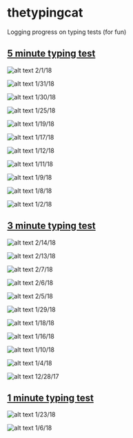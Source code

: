 # thetypingcat

Logging progress on typing tests (for fun)

## [5 minute typing test](http://thetypingcat.com/typing-speed-test/5m)

![alt text](https://github.com/julieeeeeee/thetypingcat/blob/master/2-1-18.png)
2/1/18

![alt text](https://github.com/julieeeeeee/thetypingcat/blob/master/1-31-18.png)
1/31/18

![alt text](https://github.com/julieeeeeee/thetypingcat/blob/master/1-30-18.png)
1/30/18

![alt text](https://github.com/julieeeeeee/thetypingcat/blob/master/01-25-18.png)
1/25/18

![alt text](https://github.com/julieeeeeee/thetypingcat/blob/master/1-19-18.png)
1/19/18

![alt text](https://github.com/julieeeeeee/thetypingcat/blob/master/01-17-18.png)
1/17/18

![alt text](https://github.com/julieeeeeee/thetypingcat/blob/master/1-12-18.png)
1/12/18

![alt text](https://github.com/julieeeeeee/thetypingcat/blob/master/1-11-18.png)
1/11/18

![alt text](https://github.com/julieeeeeee/thetypingcat/blob/master/1-9-18.png)
1/9/18

![alt text](https://github.com/julieeeeeee/thetypingcat/blob/master/1-8-18.png)
1/8/18

![alt text](https://github.com/julieeeeeee/thetypingcat/blob/master/1-2-18.png)
1/2/18

## [3 minute typing test](http://thetypingcat.com/typing-speed-test/3m)

![alt text](https://github.com/julieeeeeee/thetypingcat/blob/master/2-14-18.png)
2/14/18

![alt text](https://github.com/julieeeeeee/thetypingcat/blob/master/2-13-18.png)
2/13/18

![alt text](https://github.com/julieeeeeee/thetypingcat/blob/master/2-7-18.png)
2/7/18

![alt text](https://github.com/julieeeeeee/thetypingcat/blob/master/2-6-18.png)
2/6/18

![alt text](https://github.com/julieeeeeee/thetypingcat/blob/master/2-5-18.png)
2/5/18

![alt text](https://github.com/julieeeeeee/thetypingcat/blob/master/1-29-18.png)
1/29/18

![alt text](https://github.com/julieeeeeee/thetypingcat/blob/master/1-18-18.png)
1/18/18

![alt text](https://github.com/julieeeeeee/thetypingcat/blob/master/1-16-18.png)
1/16/18

![alt text](https://github.com/julieeeeeee/thetypingcat/blob/master/1-10-18.png)
1/10/18

![alt text](https://github.com/julieeeeeee/thetypingcat/blob/master/1-4-18.png)
1/4/18

![alt text](https://github.com/julieeeeeee/thetypingcat/blob/master/12-28-17.png)
12/28/17

## [1 minute typing test](http://thetypingcat.com/typing-speed-test/1m)

![alt text](https://github.com/julieeeeeee/thetypingcat/blob/master/1-23-18.png)
1/23/18

![alt text](https://github.com/julieeeeeee/thetypingcat/blob/master/1-6-18.png)
1/6/18
